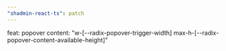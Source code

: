 ```yaml
---
"shadmin-react-ts": patch
---
```


feat: popover content: "w-[--radix-popover-trigger-width] max-h-[--radix-popover-content-available-height]"
